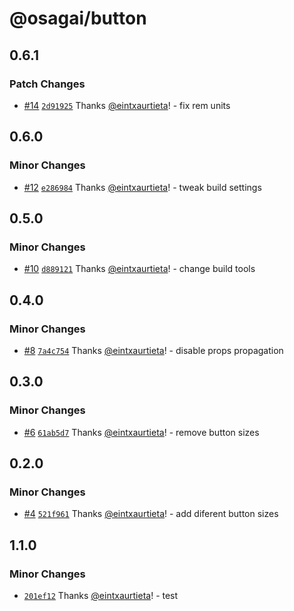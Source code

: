 # @osagai/button

## 0.6.1

### Patch Changes

- [#14](https://github.com/gizaki/osagai/pull/14)
  [`2d91925`](https://github.com/gizaki/osagai/commit/2d919258768224722e7f1a8257c522267fc0a8f4)
  Thanks [@eintxaurtieta](https://github.com/eintxaurtieta)! - fix rem units

## 0.6.0

### Minor Changes

- [#12](https://github.com/gizaki/osagai/pull/12)
  [`e286984`](https://github.com/gizaki/osagai/commit/e286984dd42831a9e19ed4738045ffd9bf77c8c9)
  Thanks [@eintxaurtieta](https://github.com/eintxaurtieta)! - tweak build
  settings

## 0.5.0

### Minor Changes

- [#10](https://github.com/gizaki/osagai/pull/10)
  [`d889121`](https://github.com/gizaki/osagai/commit/d88912149b74b321d5bb8e24cc127842e132debe)
  Thanks [@eintxaurtieta](https://github.com/eintxaurtieta)! - change build
  tools

## 0.4.0

### Minor Changes

- [#8](https://github.com/gizaki/osagai/pull/8)
  [`7a4c754`](https://github.com/gizaki/osagai/commit/7a4c7548f745b05d048cf335c4124f531be25998)
  Thanks [@eintxaurtieta](https://github.com/eintxaurtieta)! - disable props
  propagation

## 0.3.0

### Minor Changes

- [#6](https://github.com/gizaki/osagai/pull/6)
  [`61ab5d7`](https://github.com/gizaki/osagai/commit/61ab5d7521671799cf38ccb6c028c7e8b75e3cdf)
  Thanks [@eintxaurtieta](https://github.com/eintxaurtieta)! - remove button
  sizes

## 0.2.0

### Minor Changes

- [#4](https://github.com/gizaki/osagai/pull/4)
  [`521f961`](https://github.com/gizaki/osagai/commit/521f9618a5c4a345b4f3981ac1d7c677affd7724)
  Thanks [@eintxaurtieta](https://github.com/eintxaurtieta)! - add diferent
  button sizes

## 1.1.0

### Minor Changes

- [`201ef12`](https://github.com/gizaki/osagai/commit/201ef12b477d0ba46807578a6aea6604eb22da34)
  Thanks [@eintxaurtieta](https://github.com/eintxaurtieta)! - test
